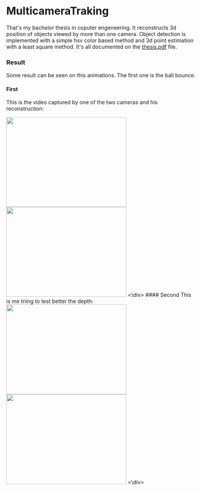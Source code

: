 # MulticameraTraking
That's my bachelor thesis in coputer engeneering. It reconstructs 3d position of objects viewed by more than one camera. Object detection is implemented with a simple hsv color based method and 3d point estimation with a least square method.
It's all documented on the [thesis.pdf](https://github.com/MarioBonse/multicamera3DMotionReconstruction/blob/master/thesis.pdf) file.
### Result
Some result can be seen on this animations.
The first one is the ball bounce.
#### First
This is the video captured by one of the two cameras and his reconstruction:<br/>

<div>
<img src="https://github.com/MarioBonse/multicamera3DMotionReconstruction/blob/master/Experiment2Video.gif" width="320" height="240" />
<img src="https://github.com/MarioBonse/multicamera3DMotionReconstruction/blob/master/Experiment2.gif" width="320" height="240" />
<\div>
#### Second
This is me triing to test better the depth:<br/>

<div>
<img src="https://github.com/MarioBonse/multicamera3DMotionReconstruction/blob/master/experiment1Video.gif" width="320" height="240" />
<img src="https://github.com/MarioBonse/multicamera3DMotionReconstruction/blob/master/Experiment1.gif" width="320" height="240" />
<\div>
